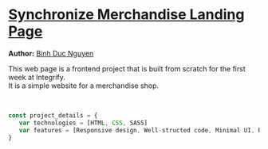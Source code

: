 # [Synchronize Merchandise Landing Page](https://tripplen23.github.io/fs17-week1/src/index.html)

**Author:** [Binh Duc Nguyen](https://github.com/tripplen23)

This web page is a frontend project that is built from scratch for the first week at Integrify.<br>
It is a simple website for a merchandise shop.

<br />

```javascript
const project_details = {
   var technologies = [HTML, CSS, SASS]
   var features = [Responsive design, Well-structed code, Minimal UI, Ready for deployment pipeline]
}
```

<br />
